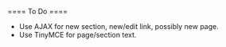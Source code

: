 ==== To Do ====
* Use AJAX for new section, new/edit link, possibly new page.
* Use TinyMCE for page/section text.
